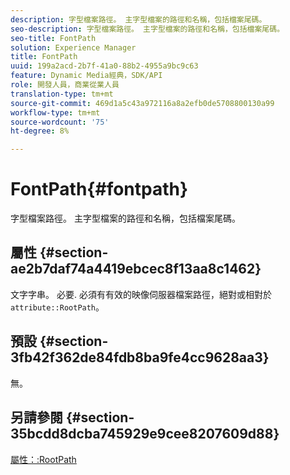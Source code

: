 ```yaml
---
description: 字型檔案路徑。 主字型檔案的路徑和名稱，包括檔案尾碼。
seo-description: 字型檔案路徑。 主字型檔案的路徑和名稱，包括檔案尾碼。
seo-title: FontPath
solution: Experience Manager
title: FontPath
uuid: 199a2acd-2b7f-41a0-88b2-4955a9bc9c63
feature: Dynamic Media經典，SDK/API
role: 開發人員，商業從業人員
translation-type: tm+mt
source-git-commit: 469d1a5c43a972116a8a2efb0de5708800130a99
workflow-type: tm+mt
source-wordcount: '75'
ht-degree: 8%

---
```



# FontPath{#fontpath}

字型檔案路徑。 主字型檔案的路徑和名稱，包括檔案尾碼。

## 屬性 {#section-ae2b7daf74a4419ebcec8f13aa8c1462}

文字字串。 必要. 必須有有效的映像伺服器檔案路徑，絕對或相對於`attribute::RootPath`。

## 預設 {#section-3fb42f362de84fdb8ba9fe4cc9628aa3}

無。

## 另請參閱 {#section-35bcdd8dcba745929e9cee8207609d88}

[屬性：:RootPath](/help/aem-is-ir-api/is-api/image-catalog/image-serving-api-ref/c-image-catalog-reference/c-attributes-reference/r-rootpath.md)
